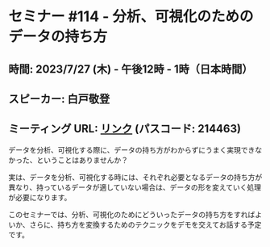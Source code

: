 # セミナー #114 - 分析、可視化のためのデータの持ち方

## 時間: 2023/7/27 (木) - 午後12時 - 1時（日本時間）
## スピーカー: 白戸敬登
## ミーティング URL: [リンク](https://us02web.zoom.us/j/331585134?pwd=VGVyeXBRWjFMT2hESFdhSU45Z2d0dz09) (パスコード: 214463)


データを分析、可視化する際に、データの持ち方がわからずにうまく実現できなかった、ということはありませんか？

実は、データを分析、可視化する時には、それぞれ必要となるデータの持ち方が異なり、持っているデータが適していない場合は、データの形を変えていく処理が必要になります。

このセミナーでは、分析、可視化のためにどういったデータの持ち方をすればよいか、さらに、持ち方を変換するためのテクニックをデモを交えてお話する予定です。
